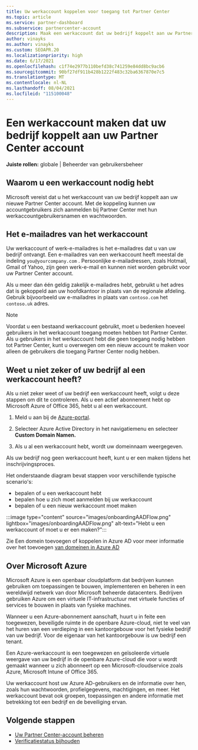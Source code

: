 ```yaml
---
title: Uw werkaccount koppelen voor toegang tot Partner Center
ms.topic: article
ms.service: partner-dashboard
ms.subservice: partnercenter-account
description: Maak een werkaccount dat uw bedrijf koppelt aan uw Partner Center account. Hierdoor hebben werknemers in uw bedrijf toegang tot Partner Center.
author: vinayks
ms.author: vinayks
ms.custom: SEOAPR.20
ms.localizationpriority: high
ms.date: 6/17/2021
ms.openlocfilehash: c1f74e2977b110befd38c741259e84dd8bc9acb6
ms.sourcegitcommit: 90bf27df911b428b1222f483c32ba6367870e7c5
ms.translationtype: MT
ms.contentlocale: nl-NL
ms.lasthandoff: 08/04/2021
ms.locfileid: "115100048"
---
```

# <a name="create-a-work-account-that-links-your-company-to-your-partner-center-account"></a>Een werkaccount maken dat uw bedrijf koppelt aan uw Partner Center account

**Juiste rollen:** globale | Beheerder van gebruikersbeheer

## <a name="why-you-need-a-work-account"></a>Waarom u een werkaccount nodig hebt

Microsoft vereist dat u het werkaccount van uw bedrijf koppelt aan uw nieuwe Partner Center account. Met de koppeling kunnen uw accountgebruikers zich aanmelden bij Partner Center met hun werkaccountgebruikersnamen en wachtwoorden.

## <a name="the-work-account-email-address"></a>Het e-mailadres van het werkaccount

Uw werkaccount of werk-e-mailadres is het e-mailadres dat u van uw bedrijf ontvangt. Een e-mailadres van een werkaccount heeft meestal de indeling `you@yourcompany.com` . Persoonlijke e-mailadressen, zoals Hotmail, Gmail of Yahoo, zijn geen werk-e-mail en kunnen niet worden gebruikt voor uw Partner Center account.

Als u meer dan één geldig zakelijk e-mailadres hebt, gebruikt u het adres dat is gekoppeld aan uw hoofdkantoor in plaats van de regionale afdeling. Gebruik bijvoorbeeld uw e-mailadres in plaats van `contoso.com` het `contoso.uk` adres.

> [!NOTE]  
> Voordat u een bestaand werkaccount gebruikt, moet u bedenken hoeveel gebruikers in het werkaccount toegang moeten hebben tot Partner Center. Als u gebruikers in het werkaccount hebt die geen toegang nodig hebben tot Partner Center, kunt u overwegen om een nieuw account te maken voor alleen de gebruikers die toegang Partner Center nodig hebben.

## <a name="not-sure-if-your-company-already-has-a-work-account"></a>Weet u niet zeker of uw bedrijf al een werkaccount heeft?

Als u niet zeker weet of uw bedrijf een werkaccount heeft, volgt u deze stappen om dit te controleren. Als u een actief abonnement hebt op Microsoft Azure of Office 365, hebt u al een werkaccount.

1. Meld u aan bij de [Azure-portal](https://portal.azure.com).

2. Selecteer Azure Active Directory in het navigatiemenu en selecteer **Custom Domain Namen.**

3. Als u al een werkaccount hebt, wordt uw domeinnaam weergegeven.

Als uw bedrijf nog geen werkaccount heeft, kunt u er een maken tijdens het inschrijvingsproces.

Het onderstaande diagram bevat stappen voor verschillende typische scenario's:

- bepalen of u een werkaccount hebt
- bepalen hoe u zich moet aanmelden bij uw werkaccount
- bepalen of u een nieuw werkaccount moet maken

:::image type="content" source="images/onboardingAADFlow.png" lightbox="images/onboardingAADFlow.png" alt-text="Hebt u een werkaccount of moet u er een maken?":::

Zie Een domein toevoegen of koppelen in Azure AD voor meer informatie over het toevoegen [van domeinen in Azure AD](/azure/active-directory/active-directory-add-domain)

## <a name="about-microsoft-azure"></a>Over Microsoft Azure

Microsoft Azure is een openbaar cloudplatform dat bedrijven kunnen gebruiken om toepassingen te bouwen, implementeren en beheren in een wereldwijd netwerk van door Microsoft beheerde datacenters. Bedrijven gebruiken Azure om een virtuele IT-infrastructuur met virtuele functies of services te bouwen in plaats van fysieke machines.

Wanneer u een Azure-abonnement aanschaft, huurt u in feite een toegewezen, beveiligde ruimte in de openbare Azure-cloud, niet te veel van het huren van een verdieping in een kantoorgebouw voor het fysieke bedrijf van uw bedrijf. Voor de eigenaar van het kantoorgebouw is uw bedrijf een tenant.

Een Azure-werkaccount is een toegewezen en geïsoleerde virtuele weergave van uw bedrijf in de openbare Azure-cloud die voor u wordt gemaakt wanneer u zich abonneert op een Microsoft-cloudservice zoals Azure, Microsoft Intune of Office 365.

Uw werkaccount host uw Azure AD-gebruikers en de informatie over hen, zoals hun wachtwoorden, profielgegevens, machtigingen, en meer. Het werkaccount bevat ook groepen, toepassingen en andere informatie met betrekking tot een bedrijf en de beveiliging ervan.

## <a name="next-steps"></a>Volgende stappen

- [Uw Partner Center-account beheren](partner-center-account-setup.md)
- [Verificatiestatus bijhouden](verification-responses.md)
